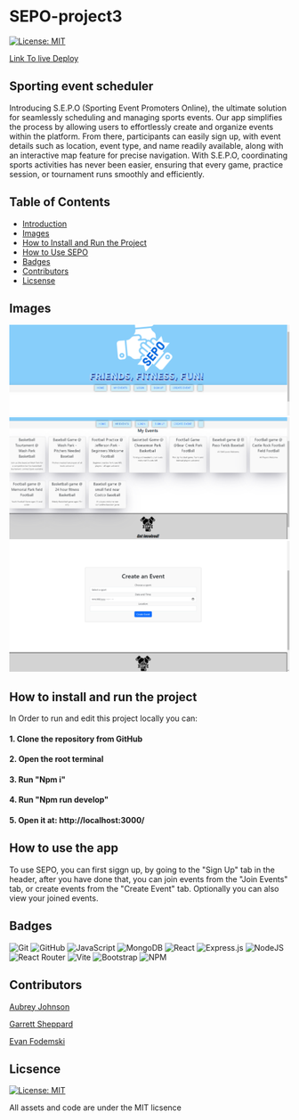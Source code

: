 # SEPO-project3
[![License: MIT](https://img.shields.io/badge/License-MIT-yellow.svg)](https://opensource.org/licenses/MIT)

[Link To live Deploy](placeholder)


## Sporting event scheduler

Introducing S.E.P.O (Sporting Event Promoters Online), the ultimate solution for seamlessly scheduling and managing sports events. Our app simplifies the process by allowing users to effortlessly create and organize events within the platform. From there, participants can easily sign up, with event details such as location, event type, and name readily available, along with an interactive map feature for precise navigation. With S.E.P.O, coordinating sports activities has never been easier, ensuring that every game, practice session, or tournament runs smoothly and efficiently.




## Table of Contents

- [Introduction](#sporting-event-scheduler)
- [Images](#images)
- [How to Install and Run the Project](#how-to-install-and-run-the-project)
- [How to Use SEPO](#how-to-use-the-app)
- [Badges](#badges)
- [Contributors](#contributors)
- [Licsense](#licsence)









## Images

![alt text](client/public/README1.png)
![alt text](client/public/README2.png)
![alt text](client/public/README3.png)

## How to install and run the project

In Order to run and edit this project locally you can:

#### 1. Clone the repository from GitHub

#### 2. Open the root terminal

#### 3. Run "Npm i"

#### 4. Run "Npm run develop" 

#### 5. Open it at: http://localhost:3000/


## How to use the app
To use SEPO, you can first siggn up, by going to the "Sign Up" tab in the header, after you have done that, you can join events from the "Join Events" tab, or create events from the "Create Event" tab. Optionally you can also view your joined events. 


## Badges 



![Git](https://img.shields.io/badge/git-%23F05033.svg?style=for-the-badge&logo=git&logoColor=white)
![GitHub](https://img.shields.io/badge/github-%23121011.svg?style=for-the-badge&logo=github&logoColor=white)
![JavaScript](https://img.shields.io/badge/javascript-%23323330.svg?style=for-the-badge&logo=javascript&logoColor=%23F7DF1E)
![MongoDB](https://img.shields.io/badge/MongoDB-%234ea94b.svg?style=for-the-badge&logo=mongodb&logoColor=white)
![React](https://img.shields.io/badge/react-%2320232a.svg?style=for-the-badge&logo=react&logoColor=%2361DAFB)
![Express.js](https://img.shields.io/badge/express.js-%23404d59.svg?style=for-the-badge&logo=express&logoColor=%2361DAFB)
![NodeJS](https://img.shields.io/badge/node.js-6DA55F?style=for-the-badge&logo=node.js&logoColor=white)
![React Router](https://img.shields.io/badge/React_Router-CA4245?style=for-the-badge&logo=react-router&logoColor=white)
![Vite](https://img.shields.io/badge/vite-%23646CFF.svg?style=for-the-badge&logo=vite&logoColor=white)
![Bootstrap](https://img.shields.io/badge/bootstrap-%238511FA.svg?style=for-the-badge&logo=bootstrap&logoColor=white)
![NPM](https://img.shields.io/badge/NPM-%23CB3837.svg?style=for-the-badge&logo=npm&logoColor=white)

## Contributors
[Aubrey Johnson](https://github.com/aubreymlj96)

[Garrett Sheppard](https://github.com/gmoney3303)

[Evan Fodemski](https://github.com/EvanFodemski)

## Licsence
[![License: MIT](https://img.shields.io/badge/License-MIT-yellow.svg)](https://opensource.org/licenses/MIT)

All assets and code are under the MIT licsence


